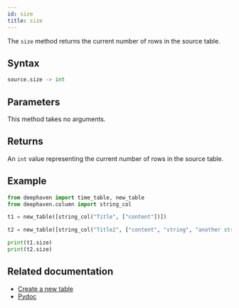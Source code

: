```yaml
---
id: size
title: size
---
```


The `size` method returns the current number of rows in the source table.

## Syntax

```python syntax
source.size -> int
```

## Parameters

This method takes no arguments.

## Returns

An `int` value representing the current number of rows in the source table.

## Example

```python order=null
from deephaven import time_table, new_table
from deephaven.column import string_col

t1 = new_table([string_col("Title", ["content"])])

t2 = new_table([string_col("Title2", ["content", "string", "another string"])])

print(t1.size)
print(t2.size)
```

## Related documentation

- [Create a new table](../../../how-to-guides/new-table.md)
- [Pydoc](https://deephaven.io/core/pydoc/code/deephaven.table.html#deephaven.table.Table.size)
